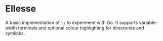 Ellesse
======

A basic implementation of `ls` to experiment with Go. It supports variable-width terminals and optional colour highlighting for directories and symlinks.
